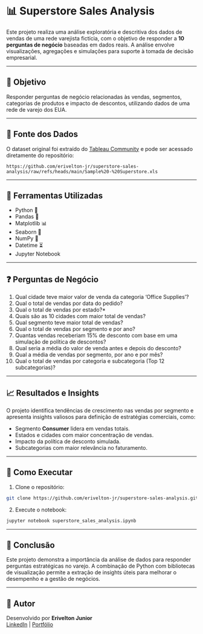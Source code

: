 
# 📊 Superstore Sales Analysis

Este projeto realiza uma análise exploratória e descritiva dos dados de vendas de uma rede varejista fictícia, com o objetivo de responder a **10 perguntas de negócio** baseadas em dados reais. A análise envolve visualizações, agregações e simulações para suporte à tomada de decisão empresarial.

---

## 🎯 Objetivo

Responder perguntas de negócio relacionadas às vendas, segmentos, categorias de produtos e impacto de descontos, utilizando dados de uma rede de varejo dos EUA.

---

## 📁 Fonte dos Dados

O dataset original foi extraído do [Tableau Community](https://community.tableau.com/s/question/0D54T00000CWeX8SAL/sample-superstore-sales-excelxls) e pode ser acessado diretamente do repositório:

```
https://github.com/erivelton-jr/superstore-sales-analysis/raw/refs/heads/main/Sample%20-%20Superstore.xls
```

---

## 🧰 Ferramentas Utilizadas

- Python 🐍
- Pandas 🐼
- Matplotlib 📊
- Seaborn 🎨
- NumPy 🔢
- Datetime ⏳
- Jupyter Notebook

---

## ❓ Perguntas de Negócio

1. Qual cidade teve maior valor de venda da categoria ‘Office Supplies’?
2. Qual o total de vendas por data do pedido? 
3. Qual o total de vendas por estado?*
4. Quais são as 10 cidades com maior total de vendas?
5. Qual segmento teve maior total de vendas? 
6. Qual o total de vendas por segmento e por ano?
7. Quantas vendas receberiam 15% de desconto com base em uma simulação de política de descontos?
8. Qual seria a média do valor de venda antes e depois do desconto?
9. Qual a média de vendas por segmento, por ano e por mês?
10. Qual o total de vendas por categoria e subcategoria (Top 12 subcategorias)? 

---

## 📈 Resultados e Insights

O projeto identifica tendências de crescimento nas vendas por segmento e apresenta insights valiosos para definição de estratégias comerciais, como:

- Segmento **Consumer** lidera em vendas totais.
- Estados e cidades com maior concentração de vendas.
- Impacto da política de desconto simulada.
- Subcategorias com maior relevância no faturamento.

---

## 📎 Como Executar

1. Clone o repositório:
```bash
git clone https://github.com/erivelton-jr/superstore-sales-analysis.git
```

2. Execute o notebook:
```bash
jupyter notebook superstore_sales_analysis.ipynb
```

---

## 🧠 Conclusão

Este projeto demonstra a importância da análise de dados para responder perguntas estratégicas no varejo. A combinação de Python com bibliotecas de visualização permite a extração de insights úteis para melhorar o desempenho e a gestão de negócios.

---

## 📌 Autor

Desenvolvido por **Erivelton Junior**  
[LinkedIn](https://www.linkedin.com/in/eriveltonjr/) | [Portfólio](https://github.com/erivelton-jr)
